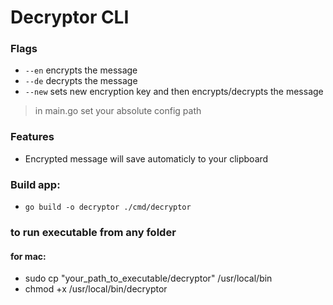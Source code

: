 # Decryptor CLI

### Flags

- `--en` encrypts the message
- `--de` decrypts the message
- `--new` sets new encryption key and then encrypts/decrypts the message

> in main.go set your absolute config path

### Features
- Encrypted message will save automaticly to your clipboard

### Build app:
- `go build -o decryptor ./cmd/decryptor`

### to run executable from any folder
#### for mac:
- sudo cp "your_path_to_executable/decryptor" /usr/local/bin
- chmod +x /usr/local/bin/decryptor